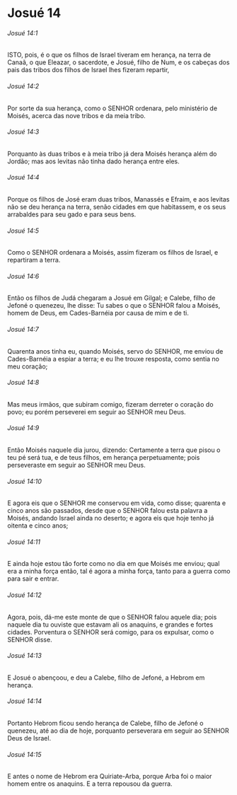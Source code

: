 # Josué 14

###### Josué 14:1

ISTO, pois, é o que os filhos de Israel tiveram em herança, na terra de Canaã, o que Eleazar, o sacerdote, e Josué, filho de Num, e os cabeças dos pais das tribos dos filhos de Israel lhes fizeram repartir,

###### Josué 14:2

Por sorte da sua herança, como o SENHOR ordenara, pelo ministério de Moisés, acerca das nove tribos e da meia tribo.

###### Josué 14:3

Porquanto às duas tribos e à meia tribo já dera Moisés herança além do Jordão; mas aos levitas não tinha dado herança entre eles.

###### Josué 14:4

Porque os filhos de José eram duas tribos, Manassés e Efraim, e aos levitas não se deu herança na terra, senão cidades em que habitassem, e os seus arrabaldes para seu gado e para seus bens.

###### Josué 14:5

Como o SENHOR ordenara a Moisés, assim fizeram os filhos de Israel, e repartiram a terra.

###### Josué 14:6

Então os filhos de Judá chegaram a Josué em Gilgal; e Calebe, filho de Jefoné o quenezeu, lhe disse: Tu sabes o que o SENHOR falou a Moisés, homem de Deus, em Cades-Barnéia por causa de mim e de ti.

###### Josué 14:7

Quarenta anos tinha eu, quando Moisés, servo do SENHOR, me enviou de Cades-Barnéia a espiar a terra; e eu lhe trouxe resposta, como sentia no meu coração;

###### Josué 14:8

Mas meus irmãos, que subiram comigo, fizeram derreter o coração do povo; eu porém perseverei em seguir ao SENHOR meu Deus.

###### Josué 14:9

Então Moisés naquele dia jurou, dizendo: Certamente a terra que pisou o teu pé será tua, e de teus filhos, em herança perpetuamente; pois perseveraste em seguir ao SENHOR meu Deus.

###### Josué 14:10

E agora eis que o SENHOR me conservou em vida, como disse; quarenta e cinco anos são passados, desde que o SENHOR falou esta palavra a Moisés, andando Israel ainda no deserto; e agora eis que hoje tenho já oitenta e cinco anos;

###### Josué 14:11

E ainda hoje estou tão forte como no dia em que Moisés me enviou; qual era a minha força então, tal é agora a minha força, tanto para a guerra como para sair e entrar.

###### Josué 14:12

Agora, pois, dá-me este monte de que o SENHOR falou aquele dia; pois naquele dia tu ouviste que estavam ali os anaquins, e grandes e fortes cidades. Porventura o SENHOR será comigo, para os expulsar, como o SENHOR disse.

###### Josué 14:13

E Josué o abençoou, e deu a Calebe, filho de Jefoné, a Hebrom em herança.

###### Josué 14:14

Portanto Hebrom ficou sendo herança de Calebe, filho de Jefoné o quenezeu, até ao dia de hoje, porquanto perseverara em seguir ao SENHOR Deus de Israel.

###### Josué 14:15

E antes o nome de Hebrom era Quiriate-Arba, porque Arba foi o maior homem entre os anaquins. E a terra repousou da guerra.

